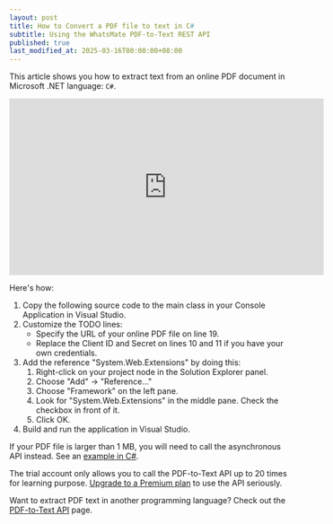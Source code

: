 ```yaml
---
layout: post
title: How to Convert a PDF file to text in C#
subtitle: Using the WhatsMate PDF-to-Text REST API
published: true
last_modified_at: 2025-03-16T00:00:00+08:00
---
```


This article shows you how to extract text from an online PDF document in Microsoft .NET language: `C#`.


<iframe width="560" height="315" src="https://www.youtube.com/embed/uCU66rDC8eA?rel=0&cc_load_policy=1" frameborder="0" allowfullscreen></iframe>


Here's how:


1. Copy the following source code to the main class in your Console Application in Visual Studio.   <script src="https://gist.github.com/whatsmate/5af944ae52d075b1c3b22832e64acd9c.js"></script>
2. Customize the TODO lines:
   * Specify the URL of your online PDF file on line 19.
   * Replace the Client ID and Secret on lines 10 and 11 if you have your own credentials.
3. Add the reference "System.Web.Extensions" by doing this:
   1. Right-click on your project node in the Solution Explorer panel.
   2. Choose "Add" -> "Reference..."
   3. Choose "Framework" on the left pane.
   4. Look for "System.Web.Extensions" in the middle pane. Check the checkbox in front of it.
   5. Click OK.
4. Build and run the application in Visual Studio.


If your PDF file is larger than 1 MB, you will need to call the asynchronous API instead. See an <a href="https://github.com/whatsmate/pdf-demos/tree/master/C_sharp">example in C#</a>.



The trial account only allows you to call the PDF-to-Text API up to 20 times for learning purpose. [Upgrade to a Premium plan](https://www.whatsmate.net/pdf-api-subscribe.html) to use the API seriously.


Want to extract PDF text in another programming language? Check out the [PDF-to-Text API](https://www.whatsmate.net/pdf-to-text-api.html) page.


<br>

